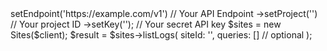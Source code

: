 <?php

use Appwrite\Client;
use Appwrite\Services\Sites;

$client = (new Client())
    ->setEndpoint('https://example.com/v1') // Your API Endpoint
    ->setProject('<YOUR_PROJECT_ID>') // Your project ID
    ->setKey('<YOUR_API_KEY>'); // Your secret API key

$sites = new Sites($client);

$result = $sites->listLogs(
    siteId: '<SITE_ID>',
    queries: [] // optional
);
